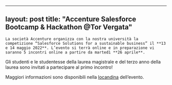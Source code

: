 
---
layout: post
title:  "Accenture Salesforce Bootcamp &amp; Hackathon @Tor Vergata"
---
	La società Accenture organizza con la nostra università la competizione “Salesforce Solutions for a sustainable business” il **13 e 14 maggio 2022**. L’evento si terrà online e in preparazione vi saranno 5 incontri online a partire da martedì **26 aprile**. 

Gli studenti e le studentesse della laurea magistrale e del terzo anno della laurea sono invitati a partecipare al primo incontro! 

Maggiori informazioni sono disponibili nella [locandina](http://inginformatica.uniroma2.it/media/eventi/Accenture_Salesforce_Hackathon_Tor_Vergata.pdf) dell’evento.